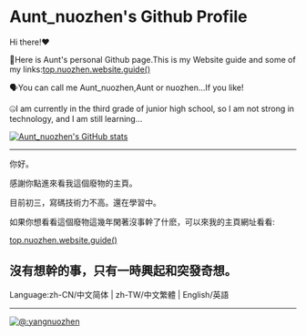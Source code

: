 # Aunt_nuozhen's Github Profile

Hi there!❤

🚀Here is Aunt's personal Github page.This is my Website guide and some of my links:[top.nuozhen.website.guide()](https://nuozhen.top/)

🗣You can call me Aunt_nuozhen,Aunt or nuozhen...If you like!

🤐I am currently in the third grade of junior high school, so I am not strong in technology, and I am still learning...

[![Aunt_nuozhen's GitHub stats](https://github-readme-stats.vercel.app/api?username=yangnuozhen&show_icons=true&theme=synthwave)](https://github.com/yangnuozhen)

---

你好。

感謝你點進來看我這個廢物的主頁。

目前初三，寫碼技術力不高。還在學習中。

如果你想看看這個廢物這幾年閑著沒事幹了什麽，可以來我的主頁網址看看:

[top.nuozhen.website.guide()](https://nuozhen.top/)

沒有想幹的事，只有一時興起和突發奇想。
---

Language:zh-CN/中文简体 | zh-TW/中文繁體 | English/英語

---




[![@:yangnuozhen](https://moe-counter.glitch.me/get/@:yangnuozhen)](https://count.getloli.com/get/@:yangnuozhen?theme=rule34)
